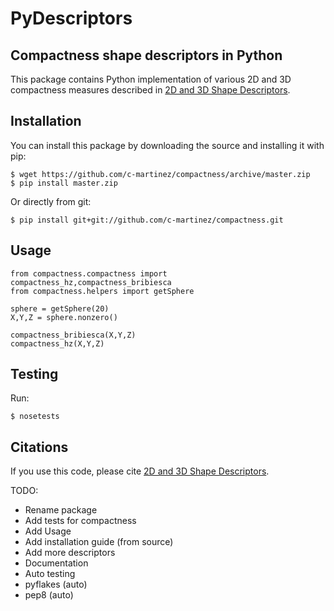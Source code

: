 # PyDescriptors
## Compactness shape descriptors in Python

This package contains Python implementation of various 2D and 3D compactness measures described in [2D and 3D Shape Descriptors](http://hdl.handle.net/10036/3026).

## Installation

You can install this package by downloading the source and installing it with pip:
```
$ wget https://github.com/c-martinez/compactness/archive/master.zip
$ pip install master.zip
```

Or directly from git:
```
$ pip install git+git://github.com/c-martinez/compactness.git
```

## Usage
```
from compactness.compactness import compactness_hz,compactness_bribiesca
from compactness.helpers import getSphere

sphere = getSphere(20)
X,Y,Z = sphere.nonzero()

compactness_bribiesca(X,Y,Z)
compactness_hz(X,Y,Z)
```

## Testing
Run:

```
$ nosetests
```

## Citations
If you use this code, please cite [2D and 3D Shape Descriptors](http://hdl.handle.net/10036/3026).


TODO:
 - Rename package
 - Add tests for compactness
 - Add Usage
 - Add installation guide (from source)
 - Add more descriptors
 - Documentation
 - Auto testing
 - pyflakes (auto)
 - pep8 (auto)
